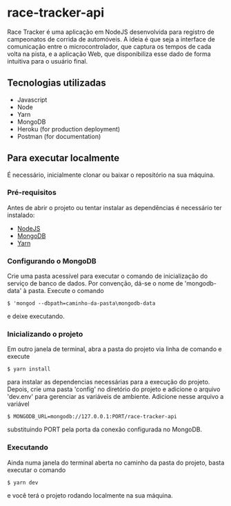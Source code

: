 # race-tracker-api

Race Tracker é uma aplicação em NodeJS desenvolvida para registro de campeonatos de corrida de automóveis. 
A ideia é que seja a interface de comunicação entre o microcontrolador, que captura os tempos de cada volta na pista, e a aplicação Web, que disponibiliza
esse dado de forma intuitiva para o usuário final.

## Tecnologias utilizadas
 * Javascript
 * Node
 * Yarn 
 * MongoDB
 * Heroku (for production deployment)
 * Postman (for documentation)

## Para executar localmente
 É necessário, inicialmente clonar ou baixar o repositório na sua máquina.
 
### Pré-requisitos 
 Antes de abrir o projeto ou tentar instalar as dependências é necessário ter instalado:
  * [NodeJS](https://nodejs.org/en/)
  * [MongoDB](https://www.mongodb.com/try/download/community)
  * [Yarn](https://edca.com.br/blog/instalando-o-nodejs-e-o-yarn-em-4-passos)

### Configurando o MongoDB
Crie uma pasta acessível para executar o comando de inicialização do serviço de banco de dados. Por convenção, dá-se o nome de 'mongodb-data' à pasta.
Execute o comando 

  `$ 'mongod --dbpath=caminho-da-pasta\mongodb-data`

e deixe executando.

### Inicializando o projeto
Em outro janela de terminal, abra a pasta do projeto via linha de comando e execute

  `$ yarn install`
  
para instalar as dependencias necessárias para a execução do projeto. Depois, crie uma pasta 'config' no diretório do projeto e adicione o arquivo 'dev.env'
para gerenciar as variáveis de ambiente.
Adicione nesse arquivo a variável 
  
  `$ MONGODB_URL=mongodb://127.0.0.1:PORT/race-tracker-api`
  
substituindo PORT pela porta da conexão configurada no MongoDB.

### Executando
Ainda numa janela do terminal aberta no caminho da pasta do projeto, basta executar o comando
  
  `$ yarn dev `
  
e você terá o projeto rodando localmente na sua máquina.
